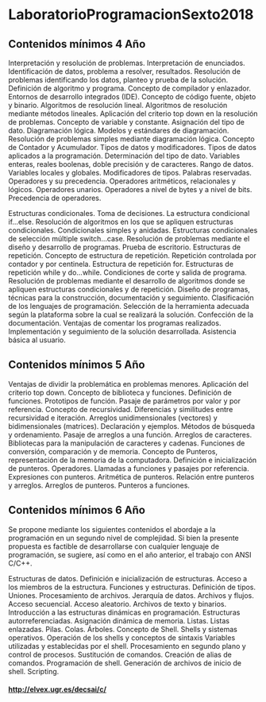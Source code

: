 # LaboratorioProgramacionSexto2018


## Contenidos mínimos 4 Año

Interpretación y resolución de problemas. Interpretación de enunciados. Identificación de datos, problema a resolver, resultados. Resolución de problemas identificando los datos, planteo y prueba de la solución. Definición de algoritmo y programa. Concepto de compilador y enlazador. Entornos de desarrollo integrados (IDE). Concepto de código fuente, objeto y binario.
Algoritmos de resolución lineal. Algoritmos de resolución mediante métodos lineales. Aplicación del criterio top down en la resolución de problemas. Concepto de variable y constante. Asignación del tipo de dato. Diagramación lógica. Modelos y estándares de diagramación. Resolución de problemas simples mediante diagramación lógica. Concepto de Contador y Acumulador.
Tipos de datos y modificadores. Tipos de datos aplicados a la programación. Determinación del tipo de dato. Variables enteras, reales boolenas, doble precisión y de caracteres. Rango de datos. Variables locales y globales. Modificadores de tipos. Palabras reservadas.
Operadores y su precedencia. Operadores aritméticos, relacionales y lógicos. Operadores unarios. Operadores a nivel de bytes y a nivel de bits. Precedencia de operadores.

Estructuras condicionales. Toma de decisiones. La estructura condicional if...else. Resolución de algoritmos en los que se apliquen estructuras condicionales. Condicionales simples y anidadas. Estructuras condicionales de selección múltiple switch...case. Resolución de problemas mediante el diseño y desarrollo de programas. Prueba de escritorio.
Estructuras de repetición. Concepto de estructura de repetición. Repetición controlada por contador y por centinela. Estructura de repetición for. Estructuras de repetición while y do...while. Condiciones de corte y salida de programa. Resolución de problemas mediante el desarrollo de algoritmos donde se apliquen estructuras condicionales y de repetición.
Diseño de programas, técnicas para la construcción, documentación y seguimiento. Clasificación de los lenguajes de programación. Selección de la herramienta adecuada según la plataforma sobre la cual se realizará la solución. Confección de la documentación. Ventajas de comentar los programas realizados. Implementación y seguimiento de la solución desarrollada. Asistencia básica al usuario.


## Contenidos mínimos 5 Año

Ventajas de dividir la problemática en problemas menores. Aplicación del criterio top down. Concepto de biblioteca y funciones. Definición de funciones. Prototipos de función. Pasaje de parámetros por valor y por referencia. Concepto de recursividad. Diferencias y similitudes entre recursividad e iteración. Arreglos unidimensionales (vectores) y bidimensionales (matrices). Declaración y ejemplos. Métodos de búsqueda y ordenamiento. Pasaje de arreglos a una función. Arreglos de caracteres. Bibliotecas para la manipulación de caracteres y cadenas. Funciones de conversión, comparación y de memoria. Concepto de Punteros, representación de la memoria de la computadora. Definición e inicialización de punteros. Operadores. Llamadas a funciones y pasajes por referencia. Expresiones con punteros. Aritmética de punteros. Relación entre punteros y arreglos. Arreglos de punteros. Punteros a funciones.


## Contenidos mínimos 6 Año

Se propone mediante los siguientes contenidos el abordaje a la programación en un segundo nivel de complejidad. Si bien la presente propuesta es factible de desarrollarse con cualquier lenguaje de programación, se sugiere, así como en el año anterior, el trabajo con ANSI C/C++.

Estructuras de datos. Definición e inicialización de estructuras. Acceso a los miembros de la estructura. Funciones y estructuras. Definición de tipos. Uniones. Procesamiento de archivos. Jerarquía de datos. Archivos y flujos. Acceso secuencial. Acceso aleatorio. Archivos de texto y binarios. Introducción a las estructuras dinámicas en programación. Estructuras autorreferenciadas. Asignación dinámica de memoria. Listas. Listas enlazadas. Pilas. Colas. Árboles. Concepto de Shell. Shells y sistemas operativos. Operación de los shells y conceptos de sintaxis Variables utilizadas y establecidas por el shell. Procesamiento en segundo plano y control de procesos. Sustitución de comandos. Creación de alias de comandos. Programación de shell. Generación de archivos de inicio de shell. Scripting.


#### http://elvex.ugr.es/decsai/c/
